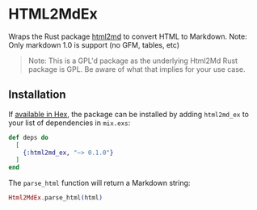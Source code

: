 # HTML2MdEx

Wraps the Rust package [html2md](https://gitlab.com/Kanedias/html2md) to convert HTML to Markdown.
Note: Only markdown 1.0 is support (no GFM, tables, etc)

> Note: This is a GPL'd package as the underlying Html2Md Rust package is GPL. Be aware of what that implies for your use case.

## Installation

If [available in Hex](https://hex.pm/docs/publish), the package can be installed
by adding `html2md_ex` to your list of dependencies in `mix.exs`:

```elixir
def deps do
  [
    {:html2md_ex, "~> 0.1.0"}
  ]
end
```

The `parse_html` function will return a Markdown string:

```elixir
Html2MdEx.parse_html(html)
```
